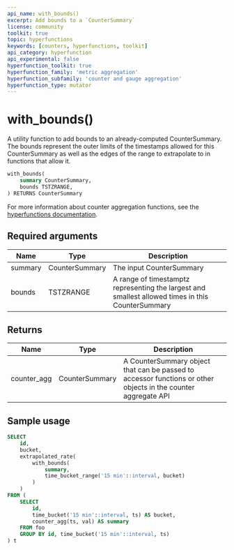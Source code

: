 ```yaml
---
api_name: with_bounds()
excerpt: Add bounds to a `CounterSummary`
license: community
toolkit: true
topic: hyperfunctions
keywords: [counters, hyperfunctions, toolkit]
api_category: hyperfunction
api_experimental: false
hyperfunction_toolkit: true
hyperfunction_family: 'metric aggregation'
hyperfunction_subfamily: 'counter and gauge aggregation'
hyperfunction_type: mutator
---
```


# with_bounds() <tag type="toolkit" content="Toolkit" />
A utility function to add bounds to an already-computed CounterSummary. The
bounds represent the outer limits of the timestamps allowed for this
CounterSummary as well as the edges of the range to extrapolate to in functions
that allow it.

```sql
with_bounds(
    summary CounterSummary,
    bounds TSTZRANGE,
) RETURNS CounterSummary
```

For more information about counter aggregation functions, see the
[hyperfunctions documentation][hyperfunctions-counter-agg].

## Required arguments

|Name|Type|Description|
|-|-|-|
|summary|CounterSummary|The input CounterSummary|
|bounds|TSTZRANGE|A range of timestamptz representing the largest and smallest allowed times in this CounterSummary|

## Returns

|Name|Type|Description|
|-|-|-|
|counter_agg|CounterSummary|A CounterSummary object that can be passed to accessor functions or other objects in the counter aggregate API|

## Sample usage

```sql
SELECT
    id,
    bucket,
    extrapolated_rate(
        with_bounds(
            summary,
            time_bucket_range('15 min'::interval, bucket)
        )
    )
FROM (
    SELECT
        id,
        time_bucket('15 min'::interval, ts) AS bucket,
        counter_agg(ts, val) AS summary
    FROM foo
    GROUP BY id, time_bucket('15 min'::interval, ts)
) t
```


[hyperfunctions-counter-agg]: /timescaledb/:currentVersion:/how-to-guides/hyperfunctions/counter-aggregation/

